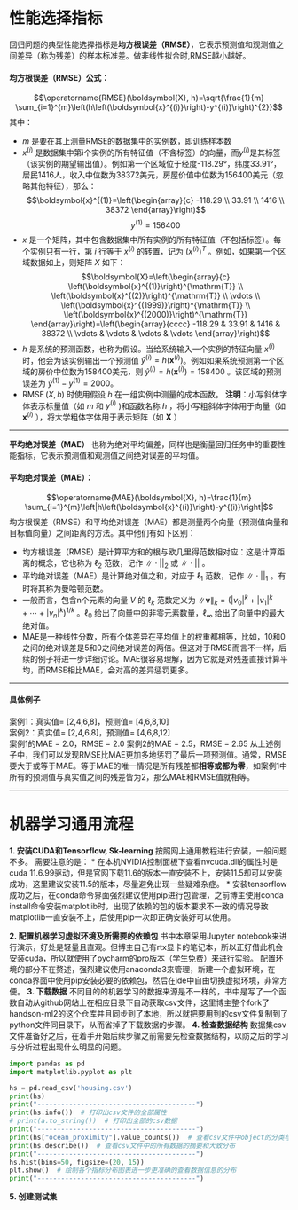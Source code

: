 # **性能选择指标**
回归问题的典型性能选择指标是**均方根误差（RMSE）**，它表示预测值和观测值之间差异（称为残差）的样本标准差。做非线性拟合时,RMSE越小越好。
#### 均方根误差（RMSE）公式：
$$\operatorname{RMSE}(\boldsymbol{X}, h)=\sqrt{\frac{1}{m} \sum_{i=1}^{m}\left(h\left(\boldsymbol{x}^{(i)}\right)-y^{(i)}\right)^{2}}$$
其中：
* $m$ 是要在其上测量RMSE的数据集中的实例数，即训练样本数
* $x^{(i)}$ 是数据集中第i个实例的所有特征值（不含标签）的向量，而$y^{(i)}$是其标签（该实例的期望输出值）。例如第一个区域位于经度-118.29°，纬度33.91°，居民1416人，收入中位数为38372美元，房屋价值中位数为156400美元（忽略其他特征），那么：
$$\boldsymbol{x}^{(1)}=\left(\begin{array}{c}
-118.29 \\
33.91 \\
1416 \\
38372
\end{array}\right)$$
$$y^{(1)}=156400$$
* $x$ 是一个矩阵，其中包含数据集中所有实例的所有特征值（不包括标签）。每个实例只有一行，第 $i$ 行等于 $x^{(i)}$ 的转置，记为 $\left(x^{(i)}\right)^{T}$ 。例如，如果第一个区域数据如上，则矩阵 $X$ 如下：
$$\boldsymbol{X}=\left(\begin{array}{c}
\left(\boldsymbol{x}^{(1)}\right)^{\mathrm{T}} \\
\left(\boldsymbol{x}^{(2)}\right)^{\mathrm{T}} \\
\vdots \\
\left(\boldsymbol{x}^{(1999)}\right)^{\mathrm{T}} \\
\left(\boldsymbol{x}^{(2000)}\right)^{\mathrm{T}}
\end{array}\right)=\left(\begin{array}{cccc}
-118.29 & 33.91 & 1416 & 38372 \\
\vdots & \vdots & \vdots & \vdots
\end{array}\right)$$
* $h$ 是系统的预测函数，也称为假设。当给系统输入一个实例的特征向量 $x^{(i)}$ 时，他会为该实例输出一个预测值 $\hat{y}^{(i)}=h\left(\boldsymbol{x}^{(i)}\right)$。例如如果系统预测第一个区域的房价中位数为158400美元，则 $\hat{y}^{(i)}=h\left(\boldsymbol{x}^{(i)}\right)=158400$ 。该区域的预测误差为 $\hat{y}^{(1)}-y^{(1)}=2000$。
* $\operatorname{RMSE}(X, h)$ 时使用假设 $h$ 在一组实例中测量的成本函数。
**注明**：小写斜体字体表示标量值（如 $m$ 和 $y^{(i)}$ )和函数名称 $h$ ，将小写粗斜体字体用于向量（如 $\boldsymbol{x}^{(i)}$ ），将大学粗体字体用于表示矩阵（如 $\boldsymbol{X}$ ）
---
**平均绝对误差（MAE）** 也称为绝对平均偏差，同样也是衡量回归任务中的重要性能指标，它表示预测值和观测值之间绝对误差的平均值。
#### 平均绝对误差（MAE）：
$$\operatorname{MAE}(\boldsymbol{X}, h)=\frac{1}{m} \sum_{i=1}^{m}\left|h\left(\boldsymbol{x}^{(i)}\right)-y^{(i)}\right|$$
均方根误差（RMSE）和平均绝对误差（MAE）都是测量两个向量（预测值向量和目标值向量）之间距离的方法。其中他们有如下区别：
* 均方根误差（RMSE）是计算平方和的根与欧几里得范数相对应：这是计算距离的概念，它也称为 $\ell_{2}$ 范数，记作 $\| \cdot||_{2}$ 或 $\| \cdot||$ 。
* 平均绝对误差（MAE）是计算绝对值之和，对应于 $\ell_{1}$ 范数，记作 $\| \cdot||_{1}$ 。有时将其称为曼哈顿范数。
* 一般而言，包含n个元素的向量 $V$ 的 $\ell_{k}$ 范数定义为 $\|\boldsymbol{v}\|_{k}=\left(\left|v_{0}\right|^{k}+\left|v_{1}\right|^{k}+\cdots+\left|v_{n}\right|^{k}\right)^{1 / k}$ 。$\ell_{0}$ 给出了向量中的非零元素数量，$\ell_{\infty}$ 给出了向量中的最大绝对值。
* MAE是一种线性分数，所有个体差异在平均值上的权重都相等，比如，10和0之间的绝对误差是5和0之间绝对误差的两倍。但这对于RMSE而言不一样，后续的例子将进一步详细讨论。MAE很容易理解，因为它就是对残差直接计算平均，而RMSE相比MAE，会对高的差异惩罚更多。
---
#### 具体例子
案例1：真实值= [2,4,6,8]，预测值= [4,6,8,10]  
案例2：真实值= [2,4,6,8]，预测值= [4,6,8,12]  
案例1的MAE = 2.0，RMSE = 2.0 
案例2的MAE = 2.5，RMSE = 2.65
从上述例子中，我们可以发现RMSE比MAE更加多地惩罚了最后一项预测值。通常，RMSE要大于或等于MAE。等于MAE的唯一情况是所有残差都**相等或都为零**，如案例1中所有的预测值与真实值之间的残差皆为2，那么MAE和RMSE值就相等。

---
# 机器学习通用流程

**1. 安装CUDA和Tensorflow, Sk-learning**
按照网上通用教程进行安装，一般问题不多。
需要注意的是：
	* 在本机NVIDIA控制面板下查看nvcuda.dll的属性时是cuda 11.6.99驱动，但是官网下载11.6的版本一直安装不上，安装11.5却可以安装成功，这里建议安装11.5的版本，尽量避免出现一些疑难杂症。
	* 安装tensorflow成功之后，在conda命令界面强烈建议使用pip进行包管理，之前博主使用conda install命令安装matplotlib时，出现了依赖的包的版本要求不一致的情况导致matplotlib一直安装不上，后使用pip一次即正确安装好可以使用。

**2. 配置机器学习虚拟环境及所需要的依赖包**
书中本章采用Jupyter notebook来进行演示，好处是轻量且直观。但博主自己有rtx显卡的笔记本，所以正好借此机会安装cuda，所以就使用了pycharm的pro版本（学生免费）来进行实验。
配置环境的部分不在赘述，强烈建议使用anaconda3来管理，新建一个虚拟环境，在conda界面中使用pip安装必要的依赖包，然后在ide中自由切换虚拟环境，非常方便。
**3. 下载数据**
不同目的的机器学习的数据来源是不一样的，书中是写了一个函数自动从github网站上在相应目录下自动获取csv文件，这里博主整个fork了handson-ml2的这个仓库并且同步到了本地，所以就把要用到的csv文件复制到了python文件同目录下，从而省掉了下载数据的步骤。
**4. 检查数据结构**
数据集csv文件准备好之后，在着手开始后续步骤之前需要先检查数据结构，以防之后的学习与分析过程出现什么明显的问题。
```python
import pandas as pd  
import matplotlib.pyplot as plt  

hs = pd.read_csv('housing.csv')  
print(hs)  
print("----------------------------------------")  
print(hs.info())  # 打印出csv文件的全部属性  
# print(a.to_string())  # 打印出全部的csv数据  
print("----------------------------------------")  
print(hs["ocean_proximity"].value_counts())  # 查看csv文件中object的分类与数量关系  
print(hs.describe())  # 查看csv文件中的所有数据的摘要和大致分布  
print("----------------------------------------")  
hs.hist(bins=50, figsize=(20, 15))  
plt.show()  # 绘制各个指标分布图表进一步更准确的查看数据信息的分布
print("----------------------------------------")  
```

**5. 创建测试集**




